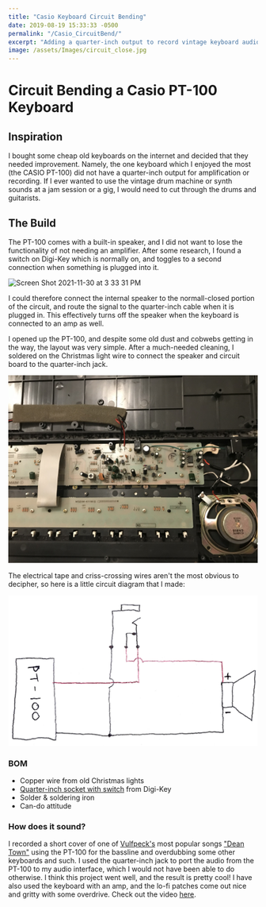 ```yaml
---
title: "Casio Keyboard Circuit Bending"
date: 2019-08-19 15:33:33 -0500
permalink: "/Casio_CircuitBend/"
excerpt: "Adding a quarter-inch output to record vintage keyboard audio."
image: /assets/Images/circuit_close.jpg
---
```


# Circuit Bending a Casio PT-100 Keyboard
## Inspiration
I bought some cheap old keyboards on the internet and decided that they needed improvement. Namely, the one keyboard which I enjoyed the most (the CASIO PT-100) did not have a quarter-inch output for amplification or recording. If I ever wanted to use the vintage drum machine or synth sounds at a jam session or a gig, I would need to cut through the drums and guitarists. 

## The Build
The PT-100 comes with a built-in speaker, and I did not want to lose the functionality of not needing an amplifier. After some research, I found a switch on Digi-Key which is normally on, and toggles to a second connection when something is plugged into it. 

![Screen Shot 2021-11-30 at 3 33 31 PM](https://user-images.githubusercontent.com/79180847/144123811-23fb9c5e-b683-4a17-8681-c8742b209303.png)

I could therefore connect the internal speaker to the normall-closed portion of the circuit, and route the signal to the quarter-inch cable when it is plugged in. This effectively turns off the speaker when the keyboard is connected to an amp as well. 

I opened up the PT-100, and despite some old dust and cobwebs getting in the way, the layout was very simple. After a much-needed cleaning, I soldered on the Christmas light wire to connect the speaker and circuit board to the quarter-inch jack. 

![open](/assets/Images/circtuit_far.jpg)


The electrical tape and criss-crossing wires aren't the most obvious to decipher, so here is a little circuit diagram that I made:


![circuitdiagram](/assets/Images/diagram_circuit.png)

### BOM
- Copper wire from old Christmas lights
- [Quarter-inch socket with switch](https://www.digikey.com/en/products/detail/switchcraft-inc/112AX/1217815) from Digi-Key
- Solder & soldering iron
- Can-do attitude

### How does it sound? 
I recorded a short cover of one of [Vulfpeck's](https://vulfpeck.com/) most popular songs ["Dean Town"](https://www.youtube.com/watch?v=rhxQoDlt2AU) using the PT-100 for the bassline and overdubbing some other keyboards and such. I used the quarter-inch jack to port the audio from the PT-100 to my audio interface, which I would not have been able to do otherwise. I think this project went well, and the result is pretty cool! I have also used the keyboard with an amp, and the lo-fi patches come out nice and gritty with some overdrive. Check out the video [here](https://www.instagram.com/p/CEvLcTAB-RQ/).

